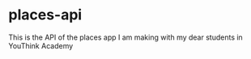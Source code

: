 # places-api
This is the API of the places app I am making with my dear students in YouThink Academy
